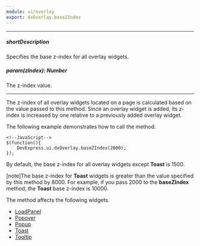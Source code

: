 ```yaml
---
module: ui/overlay
export: dxOverlay.baseZIndex
---
```

---
##### shortDescription
Specifies the base z-index for all overlay widgets.

##### param(zIndex): Number
The z-index value.

---
The z-index of all overlay widgets located on a page is calculated based on the value passed to this method. Since an overlay widget is added, its z-index is increased by one relative to a previously added overlay widget.

The following example demonstrates how to call the method.

    <!--JavaScript-->
    $(function(){
        DevExpress.ui.dxOverlay.baseZIndex(2000);
    });

By default, the base z-index for all overlay widgets except **Toast** is 1500.

[note]The base z-index for **Toast** widgets is greater than the value specified by this method by 8000. For example, if you pass 2000 to the **baseZIndex** method, the **Toast** base z-index is 10000.

The method affects the following widgets.

- [LoadPanel](/api-reference/10%20UI%20Widgets/dxLoadPanel '/Documentation/ApiReference/UI_Widgets/dxLoadPanel/')
- [Popover](/api-reference/10%20UI%20Widgets/dxPopover '/Documentation/ApiReference/UI_Widgets/dxPopover/')
- [Popup](/api-reference/10%20UI%20Widgets/dxPopup '/Documentation/ApiReference/UI_Widgets/dxPopup/')
- [Toast](/api-reference/10%20UI%20Widgets/dxToast '/Documentation/ApiReference/UI_Widgets/dxToast/')
- [Tooltip](/api-reference/10%20UI%20Widgets/dxTooltip '/Documentation/ApiReference/UI_Widgets/dxTooltip/')